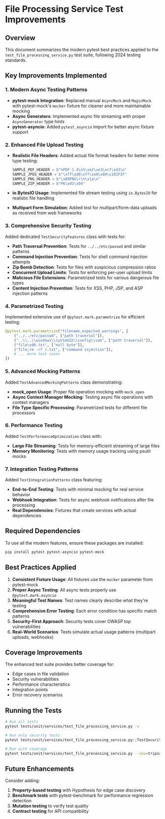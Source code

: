 # File Processing Service Test Improvements

## Overview

This document summarizes the modern pytest best practices applied to the `test_file_processing_service.py` test suite, following 2024 testing standards.

## Key Improvements Implemented

### 1. Modern Async Testing Patterns

- **pytest-mock Integration**: Replaced manual `AsyncMock` and `MagicMock` with pytest-mock's `mocker` fixture for cleaner and more maintainable mocking
- **Async Generators**: Implemented async file streaming with proper `AsyncGenerator` type hints
- **pytest-asyncio**: Added `pytest_asyncio` import for better async fixture support

### 2. Enhanced File Upload Testing

- **Realistic File Headers**: Added actual file format headers for better mime type testing:
  ```python
  SAMPLE_PDF_HEADER = b"%PDF-1.4\n%\xe2\xe3\xcf\xd3\n"
  SAMPLE_JPEG_HEADER = b"\xff\xd8\xff\xe0\x00\x10JFIF"
  SAMPLE_PNG_HEADER = b"\x89PNG\r\n\x1a\n"
  SAMPLE_ZIP_HEADER = b"PK\x03\x04"
  ```

- **io.BytesIO Usage**: Implemented file stream testing using `io.BytesIO` for realistic file handling
- **Multipart Form Simulation**: Added test for multipart/form-data uploads as received from web frameworks

### 3. Comprehensive Security Testing

Added dedicated `TestSecurityFeatures` class with tests for:

- **Path Traversal Prevention**: Tests for `../../etc/passwd` and similar patterns
- **Command Injection Prevention**: Tests for shell command injection attempts
- **Zip Bomb Detection**: Tests for files with suspicious compression ratios
- **Concurrent Upload Limits**: Tests for enforcing per-user upload limits
- **Malicious File Extensions**: Parametrized tests for various dangerous file types
- **Content Injection Prevention**: Tests for XSS, PHP, JSP, and ASP injection patterns

### 4. Parametrized Testing

Implemented extensive use of `@pytest.mark.parametrize` for efficient testing:

```python
@pytest.mark.parametrize("filename,expected_warnings", [
    ("../../etc/passwd", ["path traversal"]),
    ("..\\..\\windows\\system32\\config\\sam", ["path traversal"]),
    ("file\x00.txt", ["null byte"]),
    ("file;rm -rf /.txt", ["command injection"]),
    # ... more test cases
])
```

### 5. Advanced Mocking Patterns

Added `TestAdvancedMockingPatterns` class demonstrating:

- **mock_open Usage**: Proper file operation mocking with `mock_open`
- **Async Context Manager Mocking**: Testing async file operations with context managers
- **File Type Specific Processing**: Parametrized tests for different file processors

### 6. Performance Testing

Added `TestPerformanceOptimization` class with:

- **Large File Streaming**: Tests for memory-efficient streaming of large files
- **Memory Monitoring**: Tests with memory usage tracking using psutil mocks

### 7. Integration Testing Patterns

Added `TestIntegrationPatterns` class featuring:

- **End-to-End Testing**: Tests with minimal mocking for real service behavior
- **Webhook Integration**: Tests for async webhook notifications after file processing
- **Real Dependencies**: Fixtures that create services with actual dependencies

## Required Dependencies

To use all the modern features, ensure these packages are installed:

```bash
pip install pytest pytest-asyncio pytest-mock
```

## Best Practices Applied

1. **Consistent Fixture Usage**: All fixtures use the `mocker` parameter from pytest-mock
2. **Proper Async Testing**: All async tests properly use `@pytest.mark.asyncio`
3. **Meaningful Test Names**: Test names clearly describe what they're testing
4. **Comprehensive Error Testing**: Each error condition has specific match patterns
5. **Security-First Approach**: Security tests cover OWASP top vulnerabilities
6. **Real-World Scenarios**: Tests simulate actual usage patterns (multipart uploads, webhooks)

## Coverage Improvements

The enhanced test suite provides better coverage for:

- Edge cases in file validation
- Security vulnerabilities
- Performance characteristics
- Integration points
- Error recovery scenarios

## Running the Tests

```bash
# Run all tests
pytest tests/unit/services/test_file_processing_service.py -v

# Run only security tests
pytest tests/unit/services/test_file_processing_service.py::TestSecurityFeatures -v

# Run with coverage
pytest tests/unit/services/test_file_processing_service.py --cov=tripsage_core.services.business.file_processing_service
```

## Future Enhancements

Consider adding:

1. **Property-based testing** with Hypothesis for edge case discovery
2. **Benchmark tests** with pytest-benchmark for performance regression detection
3. **Mutation testing** to verify test quality
4. **Contract testing** for API compatibility